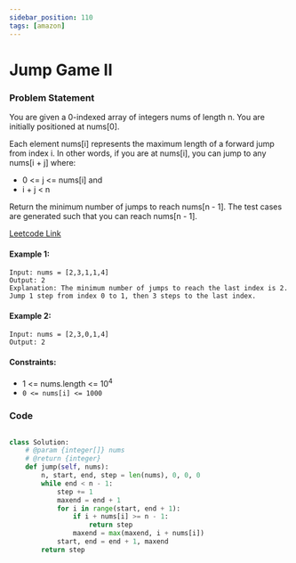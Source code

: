 ```yaml
---
sidebar_position: 110
tags: [amazon]
---
```


# Jump Game II

### Problem Statement

You are given a 0-indexed array of integers nums of length n. You are initially positioned at nums[0].

Each element nums[i] represents the maximum length of a forward jump from index i. In other words, if you are at nums[i], you can jump to any nums[i + j] where:

- 0 <= j <= nums[i] and
- i + j < n

Return the minimum number of jumps to reach nums[n - 1]. The test cases are generated such that you can reach nums[n - 1].

[Leetcode Link](https://leetcode.com/problems/jump-game-ii/)

#### Example 1:

```
Input: nums = [2,3,1,1,4]
Output: 2
Explanation: The minimum number of jumps to reach the last index is 2. Jump 1 step from index 0 to 1, then 3 steps to the last index.
```

#### Example 2:

```
Input: nums = [2,3,0,1,4]
Output: 2
```

#### Constraints:

- 1 <= nums.length <= 10<sup>4</sup>
- `0 <= nums[i] <= 1000`

### Code

```python title="Python Code"

class Solution:
    # @param {integer[]} nums
    # @return {integer}
    def jump(self, nums):
        n, start, end, step = len(nums), 0, 0, 0
        while end < n - 1:
            step += 1
            maxend = end + 1
            for i in range(start, end + 1):
                if i + nums[i] >= n - 1:
                    return step
                maxend = max(maxend, i + nums[i])
            start, end = end + 1, maxend
        return step

```
